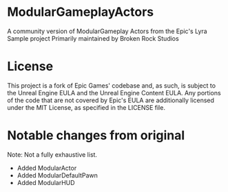# ModularGameplayActors
A community version of ModularGameplay Actors from the Epic's Lyra Sample project
Primarily maintained by Broken Rock Studios

# License
This project is a fork of Epic Games' codebase and, as such, is subject to the Unreal Engine EULA and the Unreal Engine Content EULA.
Any portions of the code that are not covered by Epic's EULA are additionally licensed under the MIT License, as specified in the LICENSE file.


# Notable changes from original
Note: Not a fully exhaustive list.

* Added ModularActor
* Added ModularDefaultPawn
* Added ModularHUD

